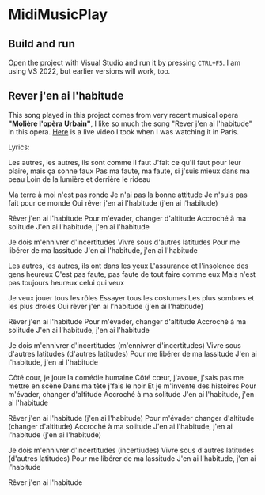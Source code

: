 # MidiMusicPlay

## Build and run

Open the project with Visual Studio and run it by pressing `CTRL+F5`. I am using VS 2022, but earlier versions will work, too.

## Rever j'en ai l'habitude

This song played in this project comes from very recent musical opera **"Molière l'opèra Urbain"**, I like so much the song "Rever j'en ai l'habitude" in this opera. [Here](https://youtu.be/H7Ep1hk_5J4) is a live video I took when I was watching it in Paris.


Lyrics:

Les autres, les autres, ils sont comme il faut
J'fait ce qu'il faut pour leur plaire, mais ça sonne faux
Pas ma faute, ma faute, si j'suis mieux dans ma peau
Loin de la lumière et derrière le rideau

Ma terre à moi n'est pas ronde
Je n'ai pas la bonne attitude
Je n'suis pas fait pour ce monde
Oui rêver j'en ai l'habitude (j'en ai l'habitude)

Rêver j'en ai l'habitude
Pour m'évader, changer d'altitude
Accroché à ma solitude
J'en ai l'habitude, j'en ai l'habitude

Je dois m'ennivrer d'incertitudes
Vivre sous d'autres latitudes
Pour me libérer de ma lassitude
J'en ai l'habitude, j'en ai l'habitude

Les autres, les autres, ils ont dans les yeux
L'assurance et l'insolence des gens heureux
C'est pas faute, pas faute de tout faire comme eux
Mais n'est pas toujours heureux celui qui veux

Je veux jouer tous les rôles
Essayer tous les costumes
Les plus sombres et les plus drôles
Oui rêver j'en ai l'habitude (j'en ai l'habitude)

Rêver j'en ai l'habitude
Pour m'évader, changer d'altitude
Accroché à ma solitude
J'en ai l'habitude, j'en ai l'habitude

Je dois m'ennivrer d'incertitudes (m'ennivrer d'incertitudes)
Vivre sous d'autres latitudes (d'autres latitudes)
Pour me libérer de ma lassitude
J'en ai l'habitude, j'en ai l'habitude

Côté cour, je joue la comédie humaine
Côté cœur, j'avoue, j'sais pas me mettre en scène
Dans ma tête j'fais le noir
Et je m'invente des histoires
Pour m'évader, changer d'altitude
Accroché à ma solitude
J'en ai l'habitude, j'en ai l'habitude

Rêver j'en ai l'habitude (j'en ai l'habitude)
Pour m'évader changer d'altitude (changer d'altitude)
Accroché à ma solitude
J'en ai l'habitude, j'en ai l'habitude (j'en ai l'habitude)

Je dois m'ennivrer d'incertitudes (incertiudes)
Vivre sous d'autres latitudes (d'autres latitudes)
Pour me libérer de ma lassitude
J'en ai l'habitude, j'en ai l'habitude

Rêver j'en ai l'habitude